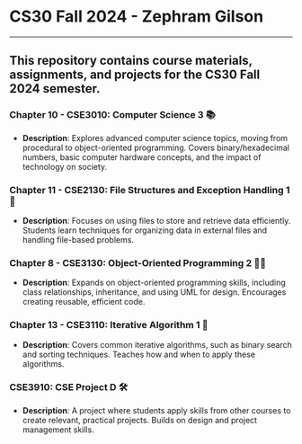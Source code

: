 # CS30 Fall 2024 - Zephram Gilson
---
This repository contains course materials, assignments, and projects for the CS30 Fall 2024 semester.
---
### Chapter 10 - CSE3010: Computer Science 3 📚
- **Description**: Explores advanced computer science topics, moving from procedural to object-oriented programming. Covers binary/hexadecimal numbers, basic computer hardware concepts, and the impact of technology on society.

### Chapter 11 - CSE2130: File Structures and Exception Handling 1 📂
- **Description**: Focuses on using files to store and retrieve data efficiently. Students learn techniques for organizing data in external files and handling file-based problems.

### Chapter 8 - CSE3130: Object-Oriented Programming 2 👨‍💻
- **Description**: Expands on object-oriented programming skills, including class relationships, inheritance, and using UML for design. Encourages creating reusable, efficient code.

### Chapter 13 - CSE3110: Iterative Algorithm 1 🔄
- **Description**: Covers common iterative algorithms, such as binary search and sorting techniques. Teaches how and when to apply these algorithms.

### CSE3910: CSE Project D 🛠️
- **Description**: A project where students apply skills from other courses to create relevant, practical projects. Builds on design and project management skills.

